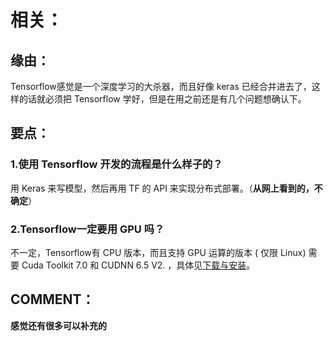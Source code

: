 


# 相关：




## 缘由：


Tensorflow感觉是一个深度学习的大杀器，而且好像 keras 已经合并进去了，这样的话就必须把 Tensorflow 学好，但是在用之前还是有几个问题想确认下。


## 要点：




### 1.使用 Tensorflow 开发的流程是什么样子的？


用 Keras 来写模型，然后再用 TF 的 API 来实现分布式部署。（**从网上看到的，不确定**）


### 2.Tensorflow一定要用 GPU 吗？


不一定，Tensorflow有 CPU 版本，而且支持 GPU 运算的版本 ( 仅限 Linux) 需要 Cuda Toolkit 7.0 和 CUDNN 6.5 V2. ，具体见[下载与安装](http://wiki.jikexueyuan.com/project/tensorflow-zh/get_started/os_setup.html)。




## COMMENT：


**感觉还有很多可以补充的**


## 




